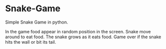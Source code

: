 # Snake-Game
Simple Snake Game in python.

In the game food appear in random position in the screen. Snake move around to eat food. The snake grows as it eats food.
Game over if the snake hits the wall or bit its tail.
